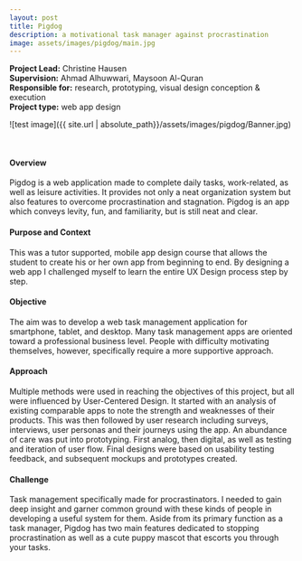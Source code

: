 ```yaml
---
layout: post
title: Pigdog 
description: a motivational task manager against procrastination
image: assets/images/pigdog/main.jpg
---
```

**Project Lead:** Christine Hausen<br />
**Supervision:** Ahmad Alhuwwari, Maysoon Al-Quran<br />
**Responsible for:** research, prototyping, visual design conception & execution <br />
**Project type:** web app design

![test image]({{ site.url | absolute_path}}/assets/images/pigdog/Banner.jpg)

<div class="row">
    <div class="6u 12u$(small)">
        <div class="row 50% uniform">
        <span class="image fit"><img src="{{ site.url | absolute_path}}/assets/images/pigdog/Prozess2.jpg" alt="" /></span>
        <span class="image fit"><img src="{{ site.url | absolute_path}}/assets/images/pigdog/Userflow.gif" alt="" /></span>
</div>  
        </div>
	    <div class="6u 12u$(small)">
        <h4>Overview</h4> 
        <p>Pigdog is a web application made to complete daily tasks, work-related, as well as leisure activities. It provides not only a neat organization system but also features to overcome procrastination and stagnation. Pigdog is an app which conveys levity, fun, and familiarity, but is still neat and clear.</p>
        <h4>Purpose and Context</h4>
        <p>This was a tutor supported, mobile app design course that allows the student to create his or her own app from beginning to end. By designing a web app I challenged myself to learn the entire UX Design process step by step. </p>
        <h4>Objective</h4>
        <p>The aim was to develop a web task management application for smartphone, tablet, and desktop. Many task management apps are oriented toward a professional business level. People with difficulty motivating themselves, however, specifically require a more supportive approach. </p>
        <h4>Approach</h4>
        <p>Multiple methods were used in reaching the objectives of this project, but all were influenced by User-Centered Design. It started with an analysis of existing comparable apps to note the strength and weaknesses of their products. This was then followed by user research including surveys, interviews, user personas and their journeys using the app. An abundance of care was put into prototyping. First analog, then digital, as well as testing and iteration of user flow. Final designs were based on usability testing feedback, and subsequent mockups and prototypes created.</p>
        <h4>Challenge</h4>
        <p>Task management specifically made for procrastinators. I needed to gain deep insight and garner common ground with these kinds of people in developing a useful system for them. Aside from its primary function as a task manager, Pigdog has two main features dedicated to stopping procrastination as well as a cute puppy mascot that escorts you through your tasks.</p>
    </div>
</div>